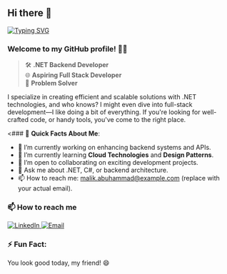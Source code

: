 ## Hi there 👋
 

[![Typing SVG](https://readme-typing-svg.demolab.com?font=Fira+Code&pause=1000&width=435&lines=I+AM+Malik+Abuhammad)](https://git.io/typing-svg)
### Welcome to my GitHub profile! 👨‍💻

> 🛠️ **.NET Backend Developer**  
> 🌐 **Aspiring Full Stack Developer**  
> 🎨 **Problem Solver**  

 I specialize in creating efficient and scalable solutions with .NET technologies, and who knows? I might even dive into full-stack development—I like doing a bit of everything. If you're looking for well-crafted code,  or handy tools, you've come to the right place.

<### 🌟 **Quick Facts About Me**:

- 🔭 I’m currently working on enhancing backend systems and APIs.  
- 🌱 I’m currently learning **Cloud Technologies** and **Design Patterns**.  
- 👯 I’m open to collaborating on exciting development projects.  
- 💬 Ask me about .NET, C#, or backend architecture.  
- 📫 How to reach me: malik.abuhammad@example.com (replace with your actual email).
### 📫 How to reach me

<div display="flex">
  <a href="https://www.linkedin.com/in/malik-abuhammad">
    <img src="https://img.shields.io/badge/linkedin-%230077B5.svg?style=for-the-badge&logo=linkedin&logoColor=white" alt="LinkedIn"/>
  </a>
  <a href="mailto:malik.shaher16@gmail.com">
    <img src="https://img.shields.io/badge/email-%23D14836.svg?style=for-the-badge&logo=gmail&logoColor=white" alt="Email"/>
  </a>
</div>

### ⚡ Fun Fact:  
You look good today, my friend! 😄

